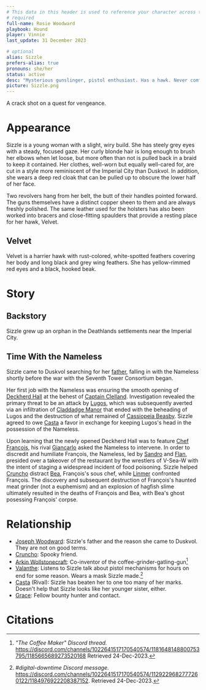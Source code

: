 ```yaml
---
# This data in this header is used to reference your character across the entire website. 
# required
full-name: Rosie Woodward 
playbook: Hound
player: Vinnie
last_update: 31 December 2023

# optional
alias: Sizzle
prefers-alias: true
pronouns: she/her
status: active
desc: "Mysterious gunslinger, pistol enthusiast. Has a hawk. Never comfortable."
picture: Sizzle.png
---
```


A crack shot on a quest for vengeance.

# Appearance
Sizzle is a young woman with a slight, wiry build. She has steely grey eyes with a steady, focused gaze. Her curly blonde hair is long enough to brush her elbows when let loose, but more often than not is pulled back in a braid to keep it contained. Her clothes, well-worn but equally well-cared for, are cut in a style more reminiscent of the Imperial City than Duskvol. In addition, she wears a deep red cloak that can be pulled up to obscure the lower half of her face.

Two revolvers hang from her belt, the butt of their handles pointed forward. The guns themselves have a distinct copper sheen to them and are always freshly polished. The same leather used for the holsters has also been worked into bracers and close-fitting spaulders that provide a resting place for her hawk, Velvet.

## Velvet

Velvet is a harrier hawk with rust-colored, white-spotted feathers covering her body and long black and grey wing feathers. She has yellow-rimmed red eyes and a black, hooked beak.

# Story
## Backstory
Sizzle grew up an orphan in the Deathlands settlements near the Imperial City. 

## Time With the Nameless

Sizzle came to Duskvol searching for her [father](npcs#joseph-woodward), falling in with the Nameless shortly before the war with the Seventh Tower Consortium began.

Her first job with the Nameless was ensuring the smooth opening of [Deckherd Hall](six-towers#deckherd-hall) at the behest of [Captain Clelland](npcs#morgan-clelland). Investigation revealed the primary threat to be an attack by [Lugos](npcs#lugos), which was subsequently averted via an infiltration of [Claddadge Manor](brightstone#claddage-manor) that ended with the beheading of Lugos and the destruction of what remained of [Cassiopeia Beasby](npcs#cassiopeia-beasby). Sizzle agreed to owe [Casta](npcs#casta) a favor in exchange for keeping Lugos's head in the possession of the Nameless.

Upon learning that the newly opened Deckherd Hall was to feature [Chef François](npcs#francois), his rival [Giancarlo](npcs#giancarlo) asked the Nameless to intervene. In order to discredit and humiliate François, the Nameless, led by [Sandro](sandro) and [Flan](flan), presided over a takeover of the restaurant by the wrestlers of V-Sea-W with the intent of staging a widespread incident of food poisoning. Sizzle helped [Cruncho](cruncho) distract [Bea](npcs#bea), François's sous chef, while [Linmer](linmer) confronted François. The discovery and subsequent destruction of François's haunted meat grinder (not a euphemism) and an explosion of hagfish slime ultimately resulted in the deaths of François and Bea, with Bea's ghost posessing François' corpse.


# Relationship

* [Joseph Woodward](npcs#joseph-woodward): Sizzle's father and the reason she came to Duskvol. They are not on good terms.
* [Cruncho](cruncho): Spooky friend.
* [Arkin Wollstonecraft](arkin): Co-inventor of the coffee-grinder-gatling-gun[^1]
* [Valanthe](npcs#valanthe): Listens to Sizzle talk about pistol mechanisms for hours on end for some reason. Wears a mask Sizzle made.[^val-mask]
* [Casta](npcs#casta) (Rival): Sizzle has beaten her to one too many of her marks. Doesn't help that Sizzle looks like her younger sister, either.
* [Grace](npcs#grace): Fellow bounty hunter and contact.

# Citations

[^1]: *"The Coffee Maker" Discord thread.*  <https://discord.com/channels/1022641517170540574/1181648148800753795/1185665689273520168> Retrieved 24-Dec-2023.
[^val-mask]: *#digital-downtime Discord message.* <https://discord.com/channels/1022641517170540574/1129229682777260122/1184976922208387152>. Retrieved 24-Dec-2023.